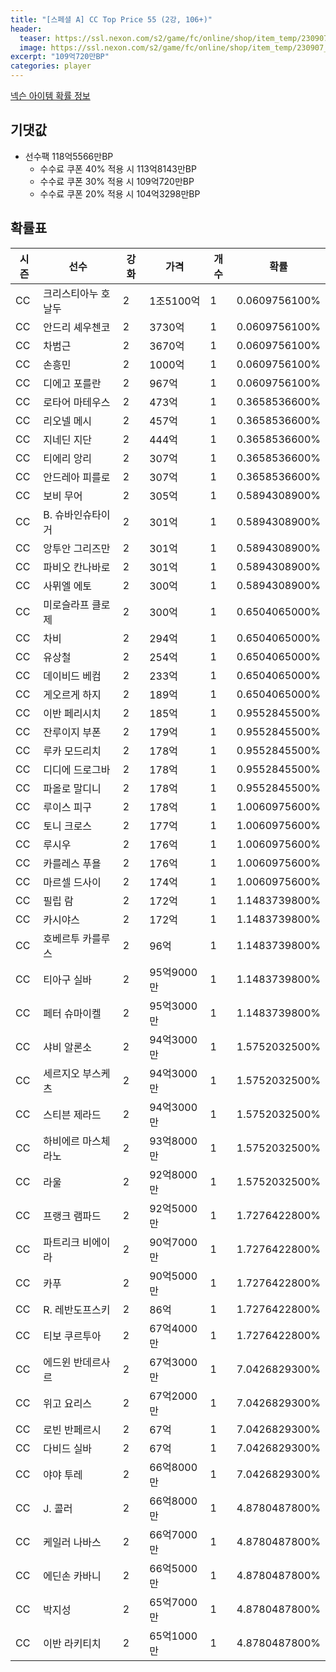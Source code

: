 ```yaml
---
title: "[스페셜 A] CC Top Price 55 (2강, 106+)"
header:
  teaser: https://ssl.nexon.com/s2/game/fc/online/shop/item_temp/230907_special_b9244v59dhjj15/200233084_s.png
  image: https://ssl.nexon.com/s2/game/fc/online/shop/item_temp/230907_special_b9244v59dhjj15/200233084_s.png
excerpt: "109억720만BP"
categories: player
---
```

[넥슨 아이템 확률 정보](http://iteminfo.nexon.com/probability/fco?sn=7427)

## 기댓값
- 선수팩 118억5566만BP
  - 수수료 쿠폰 40% 적용 시 113억8143만BP
  - 수수료 쿠폰 30% 적용 시 109억720만BP
  - 수수료 쿠폰 20% 적용 시 104억3298만BP


## 확률표

|시즌|선수|강화|가격|개수|확률|
|---|---|---|---|---|---|
|CC|크리스티아누 호날두|2|1조5100억|1|0.0609756100%|
|CC|안드리 셰우첸코|2|3730억|1|0.0609756100%|
|CC|차범근|2|3670억|1|0.0609756100%|
|CC|손흥민|2|1000억|1|0.0609756100%|
|CC|디에고 포를란|2|967억|1|0.0609756100%|
|CC|로타어 마테우스|2|473억|1|0.3658536600%|
|CC|리오넬 메시|2|457억|1|0.3658536600%|
|CC|지네딘 지단|2|444억|1|0.3658536600%|
|CC|티에리 앙리|2|307억|1|0.3658536600%|
|CC|안드레아 피를로|2|307억|1|0.3658536600%|
|CC|보비 무어|2|305억|1|0.5894308900%|
|CC|B. 슈바인슈타이거|2|301억|1|0.5894308900%|
|CC|앙투안 그리즈만|2|301억|1|0.5894308900%|
|CC|파비오 칸나바로|2|301억|1|0.5894308900%|
|CC|사뮈엘 에토|2|300억|1|0.5894308900%|
|CC|미로슬라프 클로제|2|300억|1|0.6504065000%|
|CC|차비|2|294억|1|0.6504065000%|
|CC|유상철|2|254억|1|0.6504065000%|
|CC|데이비드 베컴|2|233억|1|0.6504065000%|
|CC|게오르게 하지|2|189억|1|0.6504065000%|
|CC|이반 페리시치|2|185억|1|0.9552845500%|
|CC|잔루이지 부폰|2|179억|1|0.9552845500%|
|CC|루카 모드리치|2|178억|1|0.9552845500%|
|CC|디디에 드로그바|2|178억|1|0.9552845500%|
|CC|파올로 말디니|2|178억|1|0.9552845500%|
|CC|루이스 피구|2|178억|1|1.0060975600%|
|CC|토니 크로스|2|177억|1|1.0060975600%|
|CC|루시우|2|176억|1|1.0060975600%|
|CC|카를레스 푸욜|2|176억|1|1.0060975600%|
|CC|마르셀 드사이|2|174억|1|1.0060975600%|
|CC|필립 람|2|172억|1|1.1483739800%|
|CC|카시야스|2|172억|1|1.1483739800%|
|CC|호베르투 카를루스|2|96억|1|1.1483739800%|
|CC|티아구 실바|2|95억9000만|1|1.1483739800%|
|CC|페터 슈마이켈|2|95억3000만|1|1.1483739800%|
|CC|샤비 알론소|2|94억3000만|1|1.5752032500%|
|CC|세르지오 부스케츠|2|94억3000만|1|1.5752032500%|
|CC|스티븐 제라드|2|94억3000만|1|1.5752032500%|
|CC|하비에르 마스체라노|2|93억8000만|1|1.5752032500%|
|CC|라울|2|92억8000만|1|1.5752032500%|
|CC|프랭크 램파드|2|92억5000만|1|1.7276422800%|
|CC|파트리크 비에이라|2|90억7000만|1|1.7276422800%|
|CC|카푸|2|90억5000만|1|1.7276422800%|
|CC|R. 레반도프스키|2|86억|1|1.7276422800%|
|CC|티보 쿠르투아|2|67억4000만|1|1.7276422800%|
|CC|에드윈 반데르사르|2|67억3000만|1|7.0426829300%|
|CC|위고 요리스|2|67억2000만|1|7.0426829300%|
|CC|로빈 반페르시|2|67억|1|7.0426829300%|
|CC|다비드 실바|2|67억|1|7.0426829300%|
|CC|야야 투레|2|66억8000만|1|7.0426829300%|
|CC|J. 콜러|2|66억8000만|1|4.8780487800%|
|CC|케일러 나바스|2|66억7000만|1|4.8780487800%|
|CC|에딘손 카바니|2|66억5000만|1|4.8780487800%|
|CC|박지성|2|65억7000만|1|4.8780487800%|
|CC|이반 라키티치|2|65억1000만|1|4.8780487800%|
